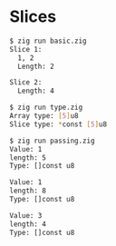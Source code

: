 # Slices

```bash
$ zig run basic.zig
Slice 1:
  1, 2
  Length: 2

Slice 2:
  Length: 4
```

```bash
$ zig run type.zig
Array type: [5]u8
Slice type: *const [5]u8
```

```bash
$ zig run passing.zig
Value: 1
length: 5
Type: []const u8

Value: 1
length: 8
Type: []const u8

Value: 3
length: 4
Type: []const u8
```
